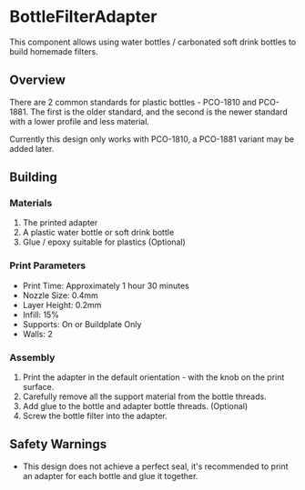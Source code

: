 # BottleFilterAdapter

This component allows using water bottles / carbonated soft drink bottles to build homemade filters.

## Overview

There are 2 common standards for plastic bottles - PCO-1810 and PCO-1881. The first is the older standard, and the second is the newer standard with a lower profile and less material.

Currently this design only works with PCO-1810, a PCO-1881 variant may be added later.

## Building

### Materials

1. The printed adapter
2. A plastic water bottle or soft drink bottle
3. Glue / epoxy suitable for plastics (Optional)

### Print Parameters

* Print Time: Approximately 1 hour 30 minutes
* Nozzle Size: 0.4mm
* Layer Height: 0.2mm
* Infill: 15%
* Supports: On or Buildplate Only
* Walls: 2

### Assembly

1. Print the adapter in the default orientation - with the knob on the print surface.
2. Carefully remove all the support material from the bottle threads.
3. Add glue to the bottle and adapter bottle threads. (Optional)
4. Screw the bottle filter into the adapter.

## Safety Warnings

* This design does not achieve a perfect seal, it's recommended to print an adapter for each bottle and glue it together.

